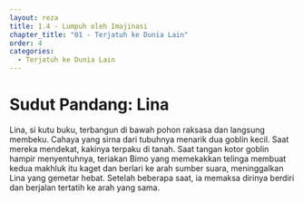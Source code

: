 ```yaml
---
layout: reza
title: 1.4 - Lumpuh oleh Imajinasi
chapter_title: "01 - Terjatuh ke Dunia Lain"
order: 4
categories:
  - Terjatuh ke Dunia Lain
---
```

# Sudut Pandang: Lina

Lina, si kutu buku, terbangun di bawah pohon raksasa dan langsung membeku. Cahaya yang sirna dari tubuhnya menarik dua goblin kecil. Saat mereka mendekat, kakinya terpaku di tanah. Saat tangan kotor goblin hampir menyentuhnya, teriakan Bimo yang memekakkan telinga membuat kedua makhluk itu kaget dan berlari ke arah sumber suara, meninggalkan Lina yang gemetar hebat. Setelah beberapa saat, ia memaksa dirinya berdiri dan berjalan tertatih ke arah yang sama.
